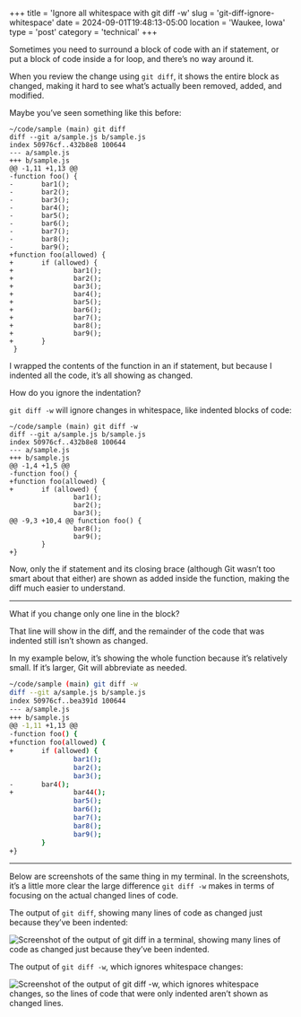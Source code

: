 +++
title = 'Ignore all whitespace with git diff -w'
slug = 'git-diff-ignore-whitespace'
date = 2024-09-01T19:48:13-05:00
location = 'Waukee, Iowa'
type = 'post'
category = 'technical'
+++

Sometimes you need to surround a block of code with an if statement, or put a block of code inside a for loop, and there’s no way around it.

When you review the change using `git diff`, it shows the entire block as changed, making it hard to see what’s actually been removed, added, and modified.

Maybe you’ve seen something like this before:

```
~/code/sample (main) git diff
diff --git a/sample.js b/sample.js
index 50976cf..432b8e8 100644
--- a/sample.js
+++ b/sample.js
@@ -1,11 +1,13 @@
-function foo() {
-       bar1();
-       bar2();
-       bar3();
-       bar4();
-       bar5();
-       bar6();
-       bar7();
-       bar8();
-       bar9();
+function foo(allowed) {
+       if (allowed) {
+               bar1();
+               bar2();
+               bar3();
+               bar4();
+               bar5();
+               bar6();
+               bar7();
+               bar8();
+               bar9();
+       }
 }
```

I wrapped the contents of the function in an if statement, but because I indented all the code, it’s all showing as changed.

How do you ignore the indentation?

`git diff -w` will ignore changes in whitespace, like indented blocks of code:

```
~/code/sample (main) git diff -w
diff --git a/sample.js b/sample.js
index 50976cf..432b8e8 100644
--- a/sample.js
+++ b/sample.js
@@ -1,4 +1,5 @@
-function foo() {
+function foo(allowed) {
+       if (allowed) {
                bar1();
                bar2();
                bar3();
@@ -9,3 +10,4 @@ function foo() {
                bar8();
                bar9();
        }
+}
```

Now, only the if statement and its closing brace (although Git wasn’t too smart about that either) are shown as added inside the function, making the diff much easier to understand.

***

What if you change only one line in the block?

That line will show in the diff, and the remainder of the code that was indented still isn’t shown as changed.

In my example below, it’s showing the whole function because it’s relatively small. If it’s larger, Git will abbreviate as needed.

```sh
~/code/sample (main) git diff -w
diff --git a/sample.js b/sample.js
index 50976cf..bea391d 100644
--- a/sample.js
+++ b/sample.js
@@ -1,11 +1,13 @@
-function foo() {
+function foo(allowed) {
+       if (allowed) {
                bar1();
                bar2();
                bar3();
-       bar4();
+               bar44();
                bar5();
                bar6();
                bar7();
                bar8();
                bar9();
        }
+}
```

***

Below are screenshots of the same thing in my terminal. In the screenshots, it’s a little more clear the large difference `git diff -w` makes in terms of focusing on the actual changed lines of code.

The output of `git diff`, showing many lines of code as changed just because they’ve been indented:

![Screenshot of the output of `git diff` in a terminal, showing many lines of code as changed just because they’ve been indented.](/git-diff-ignore-whitespace/git-diff.png)

The output of `git diff -w`, which ignores whitespace changes:

![Screenshot of the output of `git diff -w`, which ignores whitespace changes, so the lines of code that were only indented aren’t shown as changed lines.](/git-diff-ignore-whitespace/git-diff-w.png)
